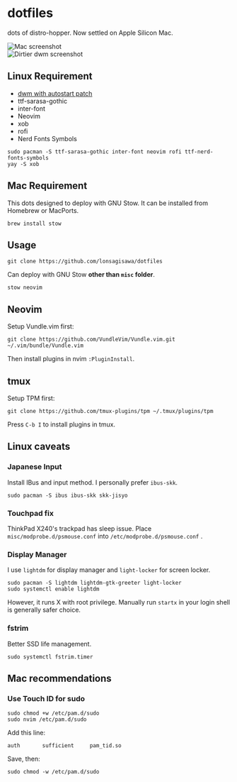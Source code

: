 # dotfiles

dots of distro-hopper. Now settled on Apple Silicon Mac.

![Mac screenshot](https://user-images.githubusercontent.com/5173607/107106757-84e29600-6870-11eb-9364-0f8c25990120.png)  
![Dirtier dwm screenshot](https://i.imgur.com/cCFAN5T.png)

## Linux Requirement

* [dwm with autostart patch](https://github.com/lonsagisawa/dwm)
* ttf-sarasa-gothic
* inter-font
* Neovim
* xob
* rofi
* Nerd Fonts Symbols

```shell
sudo pacman -S ttf-sarasa-gothic inter-font neovim rofi ttf-nerd-fonts-symbols
yay -S xob
```

## Mac Requirement

This dots designed to deploy with GNU Stow. It can be installed from Homebrew or MacPorts.

```shell
brew install stow
```

## Usage

```shell
git clone https://github.com/lonsagisawa/dotfiles
```

Can deploy with GNU Stow **other than `misc` folder**.

```shell
stow neovim
```

## Neovim

Setup Vundle.vim first:

```shell
git clone https://github.com/VundleVim/Vundle.vim.git ~/.vim/bundle/Vundle.vim
```

Then install plugins in nvim `:PluginInstall`.

## tmux

Setup TPM first:

```shell
git clone https://github.com/tmux-plugins/tpm ~/.tmux/plugins/tpm
```

Press `C-b I` to install plugins in tmux.

## Linux caveats

### Japanese Input

Install IBus and input method. I personally prefer `ibus-skk`.

```shell
sudo pacman -S ibus ibus-skk skk-jisyo
```

### Touchpad fix

ThinkPad X240's trackpad has sleep issue. Place `misc/modprobe.d/psmouse.conf` into `/etc/modprobe.d/psmouse.conf` .

### Display Manager

I use `lightdm` for display manager and `light-locker` for screen locker.

```shell
sudo pacman -S lightdm lightdm-gtk-greeter light-locker
sudo systemctl enable lightdm
```

However, it runs X with root privilege. Manually run `startx` in your login shell is generally safer choice.

### fstrim

Better SSD life management.

```shell
sudo systemctl fstrim.timer
```

## Mac recommendations

### Use Touch ID for sudo

```shell
sudo chmod +w /etc/pam.d/sudo
sudo nvim /etc/pam.d/sudo
```

Add this line:

```
auth       sufficient     pam_tid.so
```

Save, then:

```shell
sudo chmod -w /etc/pam.d/sudo
```
